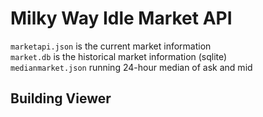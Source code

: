 Milky Way Idle Market API
=========================

`marketapi.json` is the current market information  
`market.db` is the historical market information (sqlite)  
`medianmarket.json` running 24-hour median of ask and mid  

Building Viewer
---------------
